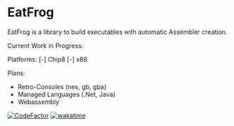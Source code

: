 # EatFrog
EatFrog is a library to build executables with automatic Assembler creation.

Current Work in Progress:

Platforms:
[-] Chip8
[-] x86

Plans:
- Retro-Consoles (nes, gb, gba)
- Managed Languages (.Net, Java)
- Webassembly

[![CodeFactor](https://www.codefactor.io/repository/github/furesoft/eatfrog/badge)](https://www.codefactor.io/repository/github/furesoft/eatfrog)
[![wakatime](https://wakatime.com/badge/user/027d722e-8c67-4589-b803-7fb873082fdb/project/167a9e96-ec78-43ba-a117-27816a554ac8.svg)](https://wakatime.com/badge/user/027d722e-8c67-4589-b803-7fb873082fdb/project/167a9e96-ec78-43ba-a117-27816a554ac8)
